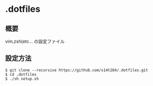 .dotfiles 
=========
概要
----
vim,zsh(etc... の設定ファイル 

設定方法
--------
    $ git clone --recursive https://github.com/s14t284/.dotfiles.git
    $ cd .dotfiles
    $ ./sh setup.sh
